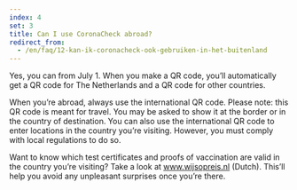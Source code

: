 ```yaml
---
index: 4
set: 3
title: Can I use CoronaCheck abroad?
redirect_from: 
  - /en/faq/12-kan-ik-coronacheck-ook-gebruiken-in-het-buitenland
---
```

Yes, you can from July 1. When you make a QR code, you’ll automatically get a QR code for The Netherlands and a QR code for other countries.
 
When you’re abroad, always use the international QR code. Please note: this QR code is meant for travel. You may be asked to show it at the border or in the country of destination. You can also use the international QR code to enter locations in the country you’re visiting. However, you must comply with local regulations to do so.  
 
Want to know which test certificates and proofs of vaccination are valid in the country you’re visiting? Take a look at <a href="https://www.wijsopreis.nl" rel="noopener noreferrer" target="_blank" hreflang="nl">www.wijsopreis.nl (Dutch)</a>. This’ll help you avoid any unpleasant surprises once you’re there.
